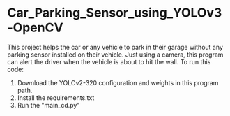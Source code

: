 # Car_Parking_Sensor_using_YOLOv3-OpenCV
This project helps the car or any vehicle to park in their garage without any parking sensor installed on their vehicle. Just using a camera, this program can alert the driver when the vehicle is about to hit the wall.
To run this code:
1. Download the YOLOv2-320 configuration and weights in this program path.
2. Install the requirements.txt
3. Run the "main_cd.py"

